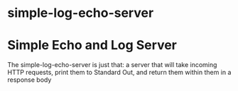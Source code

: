 # simple-log-echo-server

<h1>Simple Echo and Log Server</h1>

<p>
The simple-log-echo-server is just that: a server that will take incoming HTTP requests,
print them to Standard Out, and return them within them in a response body
</p>
